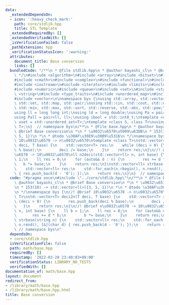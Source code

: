 ```yaml
---
data:
  _extendedDependsOn:
  - icon: ':heavy_check_mark:'
    path: core/stdlib.hpp
    title: STL Template
  _extendedRequiredBy: []
  _extendedVerifiedWith: []
  _isVerificationFailed: false
  _pathExtension: hpp
  _verificationStatusIcon: ':warning:'
  attributes:
    document_title: Base conversion
    links: []
  bundledCode: "/**\n * @file stdlib.hpp\n * @author bayashi_cl\n * @brief STL Template\n\
    \ */\n#include <algorithm>\n#include <array>\n#include <bitset>\n#include <cassert>\n\
    #include <cmath>\n#include <complex>\n#include <functional>\n#include <iomanip>\n\
    #include <iostream>\n#include <iterator>\n#include <limits>\n#include <map>\n\
    #include <numeric>\n#include <queue>\n#include <set>\n#include <stack>\n#include\
    \ <string>\n#include <type_traits>\n#include <unordered_map>\n#include <unordered_set>\n\
    #include <vector>\n\nnamespace bys {\nusing std::array, std::vector, std::string,\
    \ std::set, std::map, std::pair;\nusing std::cin, std::cout, std::endl;\nusing\
    \ std::min, std::max, std::sort, std::reverse, std::abs, std::pow;\n\n// alias\n\
    using ll = long long int;\nusing ld = long double;\nusing Pa = pair<int, int>;\n\
    using Pall = pair<ll, ll>;\nusing ibool = std::int8_t;\ntemplate <class T>\nusing\
    \ uset = std::unordered_set<T>;\ntemplate <class S, class T>\nusing umap = std::unordered_map<S,\
    \ T>;\n}  // namespace bys\n/**\n * @file base.hpp\n * @author bayashi_cl\n *\
    \ @brief Base conversion\n *\n * \u9032\u6570\u5909\u63DB\n * 153(10) -> std::vector<ll>({3,\
    \ 5, 1})\n *\n * @todo \u30AF\u30E9\u30B9\u5316\n */\nnamespace bys {\n//! @brief\
    \ 10\u9032\u6570 -> n\u9032\u6570\ntemplate <class T>\nstd::vector<T> deci2n(T\
    \ deci, T base) {\n    std::vector<T> res;\n    while (deci > 0) {\n        res.push_back(deci\
    \ % base);\n        deci /= base;\n    }\n    return res;\n}\n//! @brief n\u9032\
    \u6570 -> 10\u9032\u6570\nll n2deci(std::vector<ll> n, int base) {\n    ll b =\
    \ 1;\n    ll res = 0;\n    for (auto&& d : n) {\n        res += d * b;\n     \
    \   b *= base;\n    }\n    return res;\n}\nstd::vector<ll> strbase(string n) {\n\
    \    std::vector<ll> res;\n    std::for_each(n.rbegin(), n.rend(), [&](char d)\
    \ { res.push_back(d - '0'); });\n    return res;\n}\n}  // namespace bys\n"
  code: "#pragma once\n#include \"../core/stdlib.hpp\"\n/**\n * @file base.hpp\n *\
    \ @author bayashi_cl\n * @brief Base conversion\n *\n * \u9032\u6570\u5909\u63DB\
    \n * 153(10) -> std::vector<ll>({3, 5, 1})\n *\n * @todo \u30AF\u30E9\u30B9\u5316\
    \n */\nnamespace bys {\n//! @brief 10\u9032\u6570 -> n\u9032\u6570\ntemplate <class\
    \ T>\nstd::vector<T> deci2n(T deci, T base) {\n    std::vector<T> res;\n    while\
    \ (deci > 0) {\n        res.push_back(deci % base);\n        deci /= base;\n \
    \   }\n    return res;\n}\n//! @brief n\u9032\u6570 -> 10\u9032\u6570\nll n2deci(std::vector<ll>\
    \ n, int base) {\n    ll b = 1;\n    ll res = 0;\n    for (auto&& d : n) {\n \
    \       res += d * b;\n        b *= base;\n    }\n    return res;\n}\nstd::vector<ll>\
    \ strbase(string n) {\n    std::vector<ll> res;\n    std::for_each(n.rbegin(),\
    \ n.rend(), [&](char d) { res.push_back(d - '0'); });\n    return res;\n}\n} \
    \ // namespace bys\n"
  dependsOn:
  - core/stdlib.hpp
  isVerificationFile: false
  path: math/base.hpp
  requiredBy: []
  timestamp: '2022-03-28 23:40:03+09:00'
  verificationStatus: LIBRARY_NO_TESTS
  verifiedWith: []
documentation_of: math/base.hpp
layout: document
redirect_from:
- /library/math/base.hpp
- /library/math/base.hpp.html
title: Base conversion
---
```

